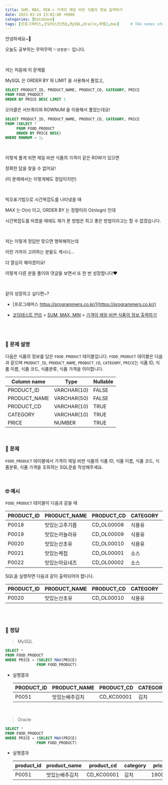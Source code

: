 ```yaml
---
title: SUM, MAX, MIN > 가격이 제일 비싼 식품의 정보 출력하기
date: 2023-03-24 23:02:00 +0900
categories: [Database]
tags: [프로그래머스,코딩테스트연습,MySQL,Oracle,레벨2,max]     # TAG names should always be lowercase
---
```



안녕하세요~👋

오늘도 공부하는 무럭무럭 ✨`성장몬`✨ 입니다. 

<br>

저는 처음에 이 문제를 

MySQL 은 ORDER BY 와 LIMIT 을 사용해서 풀었고,

```sql
SELECT PRODUCT_ID, PRODUCT_NAME, PRODUCT_CD, CATEGORY, PRICE
FROM FOOD_PRODUCT 
ORDER BY PRICE DESC LIMIT 1
```

오라클은 서브쿼리와 ROWNUM 을 이용해서 풀었는데요!

```sql
SELECT PRODUCT_ID, PRODUCT_NAME, PRODUCT_CD, CATEGORY, PRICE
FROM (SELECT *
     FROM FOOD_PRODUCT 
     ORDER BY PRICE DESC)
WHERE ROWNUM = 1;
```

<br>

이렇게 풀게 되면 제일 비싼 식품의 가격이 같은 ROW가 있으면

정확한 답을 찾을 수 없어요!

(이 문제에서는 이렇게해도 정답이지만)

<br>

빅오표기법으로 시간복잡도를 나타냈을 때

MAX 는 O(n) 이고, ORDER BY 는 정렬이라 O(nlogn) 인데

시간복잡도를 따졌을 때에도 제가 푼 방법은 최고 좋은 방법이라고는 할 수 없겠습니다.

<br>

저는 이렇게 정답만 맞으면 행복해하는데

이런 거까지 고려하는 분들도 계시니...

더 열심히 해야겠어요!

이렇게 다른 분들 풀이와 댓글들 보면서 또 한 번 성장합니다♥

<br>

같이 성장하고 싶다면~?

+ [프로그래머스 https://programmers.co.kr/](https://programmers.co.kr/)

+ [코딩테스트 연습](https://school.programmers.co.kr/learn/challenges) > [SUM, MAX, MIN](https://school.programmers.co.kr/learn/courses/30/parts/17043) > [가격이 제일 비싼 식품의 정보 출력하기](https://school.programmers.co.kr/learn/courses/30/lessons/131115)

<br>

<br>

### 📝 **문제 설명**

다음은 식품의 정보를 담은 `FOOD_PRODUCT` 테이블입니다. `FOOD_PRODUCT` 테이블은 다음과 같으며 `PRODUCT_ID`, `PRODUCT_NAME`, `PRODUCT_CD`, `CATEGORY`, `PRICE`는 식품 ID, 식품 이름, 식품 코드, 식품분류, 식품 가격을 의미합니다.

| Column name  | Type        | Nullable |
| ------------ | ----------- | -------- |
| PRODUCT_ID   | VARCHAR(10) | FALSE    |
| PRODUCT_NAME | VARCHAR(50) | FALSE    |
| PRODUCT_CD   | VARCHAR(10) | TRUE     |
| CATEGORY     | VARCHAR(10) | TRUE     |
| PRICE        | NUMBER      | TRUE     |

<br>

### 🎁 **문제**

`FOOD_PRODUCT` 테이블에서 가격이 제일 비싼 식품의 식품 ID, 식품 이름, 식품 코드, 식품분류, 식품 가격을 조회하는 SQL문을 작성해주세요.

<br>

### 🙄 **예시**

`FOOD_PRODUCT` 테이블이 다음과 같을 때

| PRODUCT_ID | PRODUCT_NAME   | PRODUCT_CD | CATEGORY | PRICE |
| ---------- | -------------- | ---------- | -------- | ----- |
| P0018      | 맛있는고추기름 | CD_OL00008 | 식용유   | 6100  |
| P0019      | 맛있는카놀라유 | CD_OL00009 | 식용유   | 5100  |
| P0020      | 맛있는산초유   | CD_OL00010 | 식용유   | 6500  |
| P0021      | 맛있는케첩     | CD_OL00001 | 소스     | 4500  |
| P0022      | 맛있는마요네즈 | CD_OL00002 | 소스     | 4700  |

SQL을 실행하면 다음과 같이 출력되어야 합니다.

| PRODUCT_ID | PRODUCT_NAME | PRODUCT_CD | CATEGORY | PRICE |
| ---------- | ------------ | ---------- | -------- | ----- |
| P0020      | 맛있는산초유 | CD_OL00010 | 식용유   | 6500  |

<br>

<br>

### 💖 **정답**

>  MySQL

```sql
SELECT *
FROM FOOD_PRODUCT 
WHERE PRICE = (SELECT MAX(PRICE)
              FROM FOOD_PRODUCT)
```

- 실행결과

  | PRODUCT_ID | PRODUCT_NAME   | PRODUCT_CD | CATEGORY | PRICE |
  | ---------- | -------------- | ---------- | -------- | ----- |
  | P0051      | 맛있는배추김치 | CD_KC00001 | 김치     | 19000 |

<br>

> Oracle

```sql
SELECT *
FROM FOOD_PRODUCT 
WHERE PRICE = (SELECT MAX(PRICE)
              FROM FOOD_PRODUCT)
```

- 실행결과

  | product_id | product_name   | product_cd | category | price |
  | ---------- | -------------- | ---------- | -------- | ----- |
  | P0051      | 맛있는배추김치 | CD_KC00001 | 김치     | 19000 |